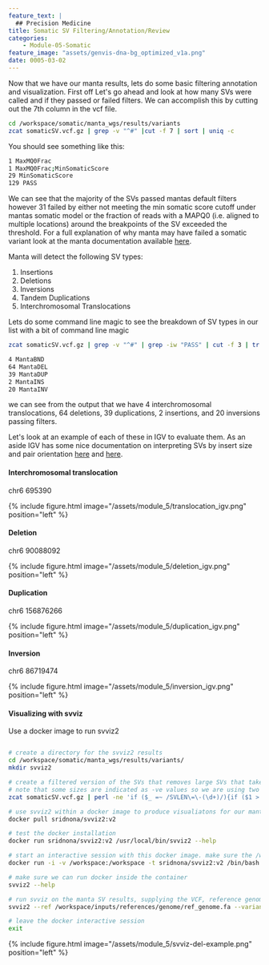 ```yaml
---
feature_text: |
  ## Precision Medicine
title: Somatic SV Filtering/Annotation/Review
categories:
    - Module-05-Somatic
feature_image: "assets/genvis-dna-bg_optimized_v1a.png"
date: 0005-03-02
---
```


Now that we have our manta results, lets do some basic filtering annotation and visualization. First off Let's go ahead and look at how many SVs were called and if they passed or failed filters. We can accomplish this by cutting out the 7th column in the vcf file.

```bash
cd /workspace/somatic/manta_wgs/results/variants
zcat somaticSV.vcf.gz | grep -v "^#" |cut -f 7 | sort | uniq -c
```

You should see something like this:

```bash
1 MaxMQ0Frac
1 MaxMQ0Frac;MinSomaticScore
29 MinSomaticScore
129 PASS
```

We can see that the majority of the SVs passed mantas default filters however 31 failed by either not meeting the min somatic score cutoff under mantas somatic model or the fraction of reads with a MAPQ0 (i.e. aligned to multiple locations) around the breakpoints of the SV exceeded the threshold. For a full explanation of why manta may have failed a somatic variant look at the manta documentation available [here](https://github.com/Illumina/manta/blob/master/docs/userGuide/README.md#vcf-filter-fields).


Manta will detect the following SV types:

1. Insertions
2. Deletions
3. Inversions
4. Tandem Duplications
5. Interchromosomal Translocations

Lets do some command line magic to see the breakdown of SV types in our list with a bit of command line magic

```bash
zcat somaticSV.vcf.gz | grep -v "^#" | grep -iw "PASS" | cut -f 3 | tr ":" "\t" | cut -f 1 | sort | uniq -c
```

```bash
4 MantaBND
64 MantaDEL
39 MantaDUP
2 MantaINS
20 MantaINV
```

we can see from the output that we have 4 interchromosomal translocations, 64 deletions, 39 duplications, 2 insertions, and 20 inversions passing filters.

Let's look at an example of each of these in IGV to evaluate them. As an aside IGV has some nice documentation on interpreting SVs by insert size and pair orientation [here](https://software.broadinstitute.org/software/igv/interpreting_insert_size) and [here](https://software.broadinstitute.org/software/igv/interpreting_pair_orientations).

#### Interchromosomal translocation

chr6    695390

{% include figure.html image="/assets/module_5/translocation_igv.png" position="left" %}

#### Deletion

chr6    90088092

{% include figure.html image="/assets/module_5/deletion_igv.png" position="left" %}

#### Duplication

chr6    156876266

{% include figure.html image="/assets/module_5/duplication_igv.png" position="left" %}

#### Inversion

chr6    86719474

{% include figure.html image="/assets/module_5/inversion_igv.png" position="left" %}

#### Visualizing with svviz

Use a docker image to run svviz2
```bash

# create a directory for the svviz2 results
cd /workspace/somatic/manta_wgs/results/variants/
mkdir svviz2

# create a filtered version of the SVs that removes large SVs that take a while to visualize (e.g. >2500 bases)
# note that some sizes are indicated as -ve values so we are using two regular expressions to grab just the number before assessing (SVLEN > 2500)
zcat somaticSV.vcf.gz | perl -ne 'if ($_ =~ /SVLEN\=\-(\d+)/){if ($1 > 2500){next;}} if ($_ =~ /SVLEN\=(\d+)/){if ($1 > 2500){next;}}print $_' > somaticSV.filtered.vcf

# use svviz2 within a docker image to produce visualiatons for our manta SV results
docker pull sridnona/svviz2:v2

# test the docker installation
docker run sridnona/svviz2:v2 /usr/local/bin/svviz2 --help

# start an interactive session with this docker image. make sure the /workspace volume is accessible inside the docker containers and mounted at the same path
docker run -i -v /workspace:/workspace -t sridnona/svviz2:v2 /bin/bash

# make sure we can run docker inside the container
svviz2 --help

# run svviz on the manta SV results, supplying the VCF, reference genome, normal WGS BAM, and tumor WGS BAM
svviz2 --ref /workspace/inputs/references/genome/ref_genome.fa --variants /workspace/somatic/manta_wgs/results/variants/somaticSV.filtered.vcf /workspace/align/WGS_Norm_merged_sorted_mrkdup_bqsr.bam /workspace/align/WGS_Tumor_merged_sorted_mrkdup_bqsr.bam --outdir /workspace/somatic/manta_wgs/results/variants/svviz2

# leave the docker interactive session
exit
```

{% include figure.html image="/assets/module_5/svviz-del-example.png" position="left" %}
